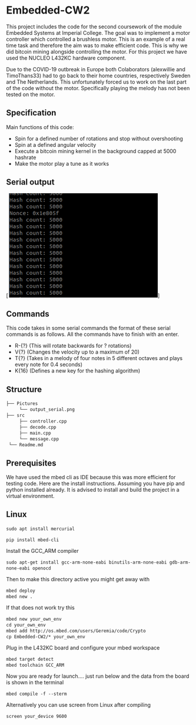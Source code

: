 # Embedded-CW2
This project includes the code for the second coursework of the module Embedded Systems at Imperial College. The goal was to implement a motor controller which controlled a brushless motor.
This is an example of a real time task and therefore the aim was to make efficient code. This is why we did bitcoin mining alongside controlling the motor.
For this project we have used the NUCLEO L432KC hardware component.

Due to the COVID-19 outbreak in Europe both Colaborators (alexwillie and TimoThans33) had to go back to their home countries, respectively Sweden and The Netherlands. This unfortunately forced us to work on the last part of the code without the motor. Specifically playing the melody has not been tested on the motor.
## Specification

Main functions of this code:
* Spin for a defined number of rotations and stop without overshooting
* Spin at a defined angular velocity
* Execute a bitcoin mining kernel in the background capped at 5000 hashrate
* Make the motor play a tune as it works

## Serial output

[![Serial output](Pictures/output_serial.png)]

## Commands
This code takes in some serial commands the format of these serial commands is as follows. All the commands have to finish with an enter.
* R-{?} (This will rotate backwards for ? rotations)
* V{?} (Changes the velocity up to a maximum of 20)
* T{?} (Takes in a melody of four notes in 5 different octaves and plays every note for 0.4 seconds)
* K{16} (Defines a new key for the hashing algorithm)
## Structure
```
├── Pictures
     └── output_serial.png
├── src
     ├── controller.cpp
     ├── decode.cpp
     ├── main.cpp
     └── message.cpp
 └── Readme.md
 ```
## Prerequisites

We have used the mbed cli as IDE because this was more efficient for testing code. Here are the install instructions. Assuming you have pip and python installed already. It is advised to install and build the project in a virtual environment.

## Linux
```
sudo apt install mercurial
```
```
pip install mbed-cli
```
Install the GCC_ARM compiler
```
sudo apt-get install gcc-arm-none-eabi binutils-arm-none-eabi gdb-arm-none-eabi openocd
```
Then to make this directory active you might get away with
```
mbed deploy
mbed new .
```
If that does not work try this
```
mbed new your_own_env
cd your_own_env
mbed add http://os.mbed.com/users/Geremia/code/Crypto
cp Embedded-CW2/* your_own_env
```
Plug in the L432KC board and configure your mbed workspace
```
mbed target detect
mbed toolchain GCC_ARM
```
Now you are ready for launch.... just run below and the data from the board is shown in the terminal
```
mbed compile -f --sterm
```
Alternatively you can use screen from Linux after compiling
```
screen your_device 9600
```
